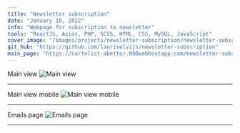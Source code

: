 ```yaml
---
title: "Newsletter subscription"
date: "January 10, 2022"
info: "Webpage for subscription to newsletter"
tools: "ReactJS, Axios, PHP, SCSS, HTML, CSS, MySQL, JavaScript"
cover_image: "/images/projects/newsletter-subscription/newsletter-subscription-desktop.png"
git_hub: "https://github.com/lauriselvijs/newsletter-subscription"
main_page: "https://cartelist-abettor.000webhostapp.com/newsletter-subscription/"
---
```


Main view
![Main view](/images/projects/newsletter-subscription/newsletter-subscription-desktop.png)

---

Main view mobile
![Main view mobile](/images/projects/newsletter-subscription/newsletter-subscription-mobile.png)

---

Emails page
![Emails page](/images/projects/newsletter-subscription/newsletter-subscription-emails-page.png)

---
